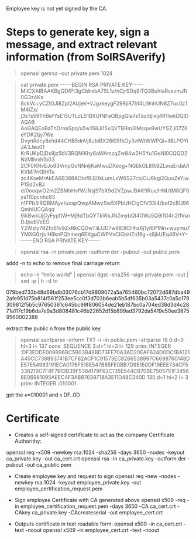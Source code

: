 Employee key is not yet signed by the CA.

# Steps to generate key, sign a message, and extract relevant information (from SolRSAverify)
> openssl genrsa -out private.pem 1024

> cat private.pem
-----BEGIN RSA PRIVATE KEY-----
MIICXAIBAAKBgQDfPt3gCblrxbA7SL1z/nCjrSDq9iTQ3BuhIaRcxzmJN0G3z4Ks
8ckVc+yCZlOJl8Zpl2AUjeV+VJgxkeygF29RjlR7hf4Lt9nhUN8Z7uc0z1M4IZx/
j3sTs59ThBefYsE15UTLcL51BXUfNFaOBpgQla7sTzqIdjlxij4R1IwkDQIDAQAB
AoGAQEoBaThDrnaSpq/u5w158Ji15xQVTBRm3IMsqw8wUYSZJ07Z6eYDK2tjy7We
DvynRdcy8xhd44CHB5dnVj8JbiBX26i05fkOy3vtWtWWPQi+lIBLPOYiJA3Jeu01
KrRUKpDjDx9jz5bV3RQNIKhy6oWAmzqZw84w2H5Yu1GeNl0CQQD2NzMllvxh1b03
2CF0KNvEJo83VmpGoNNnljKaMwuDXeog+NGEkOL89iBZLmaErdaUIKXMi7rKBHTe
zc4KoeMrAkEA6B388AOtofBiS0kLumLxW6S27cbjOiJ6kgi2QuoZeYjwP1Sd2vBJ
d/0ooqwO2m2ZBMhHvfWJNsj97bX9d2VZpwJBAK9Ruv/HNUtM8QF0ys110pcnhc83
n1FPb3lRQBMAye/uzapQwpAMwzSw5XPbUHClgCfV33l4/baf2cBU96QmhiUCQAqq
9ikBwkUjCyFypftW+MjBdTbQYTkWxJNZmybQI4OWa5Q9i1O4n2fIVsnDJpubVeEG
Y2Wzly7RZfo61v9ZxRkCQDwTiiLUD7w6IE9CHhz6j1yI6P1Nn+wuymu7YMXG0zjs
H6knPQhmeq6EXguCWPVvCIGbHZn16g+s9jkUEq48V+Y=
-----END RSA PRIVATE KEY-----

> openssl rsa -in private.pem -outform der -pubout -out public.pem

 addd -n to echo to remove final carriage return
> echo -n "hello world" | openssl dgst -sha256 -sign private.pem -out | xxd -p | tr -d \\n

079bed733b48d69bdb03076cb17d9809072a5a765460bc72072d687dba492afe951d75b814f561f253ee5cc0f3d703b6eab5b5df635b03a5437c0a5c179309812f5b5c97650361c645bc99f806054de21eb187bc0a704ed38d3d4c2871a117c19b6da7e9a3d808481c46b22652d15b899ad3792da5419e50ee38759560002388

extract the public n from the public key
> openssl asn1parse -inform TXT -i -in public.pem -strparse 18
    0:d=0  hl=3 l= 137 cons: SEQUENCE
    3:d=1  hl=3 l= 129 prim:  INTEGER           :DF3EDDE009B96BC5B03B48BD73FE70A3AD20EAF624D0DC1BA121A45CC739893741B7CF82ACF1C91573EC8266538997C6699760148DE57E54983191ECA0176F518E547B85FE0BB7D9E150DF19EEE734CF5338219C7F8F7B13B39F5384179F62C135E544CB70BE7505751F34568E06981095AEEC4F3A887639718A3E11D48C240D
    135:d=1  hl=2 l=   3 prim:  INTEGER           :010001

get the `e`=010001 and `n` DF..0D


# Certificate

- Creates a self-signed certificate to act as the company Certificate Authorithy:

openssl req -x509 -newkey rsa:1024 -sha256 -days 3650 -nodes -keyout ca_private.key -out ca_cert.crt
openssl rsa -in ca_private.key -outform der -pubout -out ca_public.pem



- Create employee key and request to sign
openssl req -new -nodes -newkey rsa:1024 -keyout employee_private.key -out employee_certification_request.pem

- Sign employee Certificate with CA generated above
openssl x509 -req -in employee_certification_request.pem -days 3650 -CA ca_cert.crt -CAkey ca_private.key -CAcreateserial -out employee_cert.crt

- Outputs certificate in text readable form:
openssl x509 -in ca_cert.crt -text -noout
openssl x509 -in employee_cert.crt -text -noout

